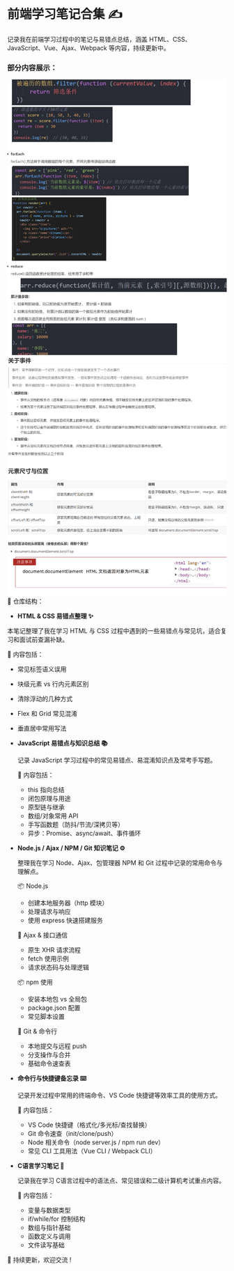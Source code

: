 # 前端学习笔记合集 ✍️

记录我在前端学习过程中的笔记与易错点总结，涵盖 HTML、CSS、JavaScript、Vue、Ajax、Webpack 等内容，持续更新中。

### 部分内容展示：

<img src="./img/内容1.png">

<img src="./img/内容2.png">
📌 仓库结构：

-  **HTML & CSS 易错点整理 ✨**

  本笔记整理了我在学习 HTML 与 CSS 过程中遇到的一些易错点与常见坑，适合复习和面试前查漏补缺。

  📌 内容包括：

  - 常见标签语义误用
  - 块级元素 vs 行内元素区别
  - 清除浮动的几种方式
  - Flex 和 Grid 常见混淆
  - 垂直居中常用写法

- **JavaScript 易错点与知识总结 📚**

  记录 JavaScript 学习过程中的常见易错点、易混淆知识点及常考手写题。

  📌 内容包括：

  - this 指向总结
  - 闭包原理与用途
  - 原型链与继承
  - 数组/对象常用 API
  - 手写函数题（防抖/节流/深拷贝等）
  - 异步：Promise、async/await、事件循环


- **Node.js / Ajax / NPM / Git 知识笔记 ⚙️**

  整理我在学习 Node、Ajax、包管理器 NPM 和 Git 过程中记录的常用命令与理解点。

  📦 Node.js

  - 创建本地服务器（http 模块）
  - 处理请求与响应
  - 使用 express 快速搭建服务

  🔗 Ajax & 接口通信

  - 原生 XHR 请求流程
  - fetch 使用示例
  - 请求状态码与处理逻辑

  📦 npm 使用

  - 安装本地包 vs 全局包
  - package.json 配置
  - 常见脚本设置

  🧑‍ Git & 命令行

  - 本地提交与远程 push
  - 分支操作与合并
  - 基础命令速查表

- **命令行与快捷键备忘录 ⌨️**

  记录开发过程中常用的终端命令、VS Code 快捷键等效率工具的使用方式。

  📌 内容包括：

  - VS Code 快捷键（格式化/多光标/查找替换）
  - Git 命令速查（init/clone/push）
  - Node 相关命令（node server.js / npm run dev）
  - 常见 CLI 工具用法（Vue CLI / Webpack CLI）

- **C语言学习笔记 🧠**

  记录我在学习 C语言过程中的语法点、常见错误和二级计算机考试重点内容。

  📌 内容包括：

  - 变量与数据类型
  - if/while/for 控制结构
  - 数组与指针基础
  - 函数定义与调用
  - 文件读写基础

🚀 持续更新，欢迎交流 !
